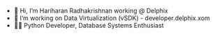 - 👋 Hi, I’m Hariharan Radhakrishnan working @ Delphix
- 👀 I’m working on Data Virtualization (vSDK) - developer.delphix.xom
- 🥷🏼 Python Developer, Database Systems Enthusiast 

<!---
hariharandelphix/hariharandelphix is a ✨ special ✨ repository because its `README.md` (this file) appears on your GitHub profile.
You can click the Preview link to take a look at your changes.
--->
